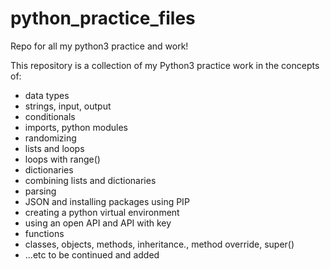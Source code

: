 # python_practice_files
Repo for all my python3 practice and work!

This repository is a collection of my Python3 practice work in the concepts of:

- data types
- strings, input, output
- conditionals
- imports, python modules
- randomizing
- lists and loops
- loops with range()
- dictionaries
- combining lists and dictionaries
- parsing
- JSON and installing packages using PIP
- creating a python virtual environment
- using an open API and API with key
- functions
- classes, objects, methods, inheritance., method override, super()
- ...etc to be continued and added
